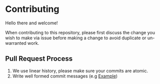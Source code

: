 # Contributing

Hello there and welcome!

When contributing to this repository, please first discuss the change you wish to make via issue before making a change to avoid duplicate or un-warranted work.

## Pull Request Process

1. We use linear history, please make sure your commits are atomic.
2. Write well formed commit messages (e.g [Example](https://tbaggery.com/2008/04/19/a-note-about-git-commit-messages.html))
